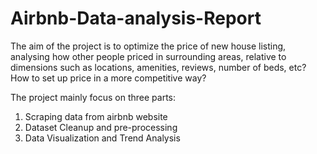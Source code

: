 # Airbnb-Data-analysis-Report
The aim of the project is to optimize the price of new house listing, analysing how other people priced in surrounding areas, relative to dimensions such as locations, amenities, reviews, number of beds, etc? How to set up price in a more competitive way?


The project mainly focus on three parts:
1. Scraping data from airbnb website
2. Dataset Cleanup and pre-processing
3. Data Visualization and Trend Analysis
